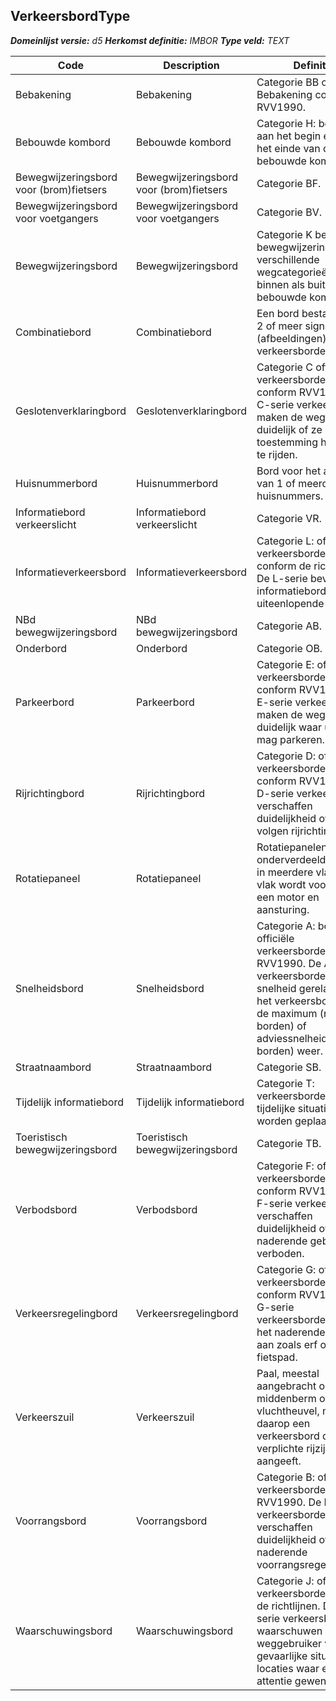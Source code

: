 ﻿## VerkeersbordType

*__Domeinlijst versie:__ d5*
*__Herkomst definitie:__ IMBOR*
*__Type veld:__ TEXT*

|__Code__ |__Description__ |__Definitie__	|
|	---	|	---	|   ---	| 
| Bebakening | Bebakening | Categorie BB officiële Bebakening conform RVV1990. |
| Bebouwde kombord | Bebouwde kombord | Categorie H: borden aan het begin en aan het einde van de bebouwde kom. |
| Bewegwijzeringsbord voor (brom)fietsers | Bewegwijzeringsbord voor (brom)fietsers | Categorie BF. |
| Bewegwijzeringsbord voor voetgangers | Bewegwijzeringsbord voor voetgangers | Categorie BV. |
| Bewegwijzeringsbord | Bewegwijzeringsbord | Categorie K bevat bewegwijzering op de verschillende wegcategorieën, zowel binnen als buiten de bebouwde kom. |
| Combinatiebord | Combinatiebord | Een bord bestaande uit 2 of meer signmarks (afbeeldingen) van verkeersborden. |
| Geslotenverklaringbord | Geslotenverklaringbord | Categorie C officiële verkeersborden conform RVV1990. De C-serie verkeersborden maken de weggebruiker duidelijk of ze toestemming heeft door te rijden. |
| Huisnummerbord | Huisnummerbord | Bord voor het aangeven van 1 of meerdere huisnummers. |
| Informatiebord verkeerslicht | Informatiebord verkeerslicht | Categorie VR. |
| Informatieverkeersbord | Informatieverkeersbord | Categorie L: officiële verkeersborden conform de richtlijnen. De L-serie bevat informatieborden voor uiteenlopende doelen. |
| NBd bewegwijzeringsbord | NBd bewegwijzeringsbord | Categorie AB. |
| Onderbord | Onderbord | Categorie OB. |
| Parkeerbord | Parkeerbord | Categorie E: officiële verkeersborden conform RVV1990. De E-serie verkeersborden maken de weggebruiker duidelijk waar u wel/niet mag parkeren. |
| Rijrichtingbord | Rijrichtingbord | Categorie D: officiële verkeersborden conform RVV1990. De D-serie verkeersborden verschaffen duidelijkheid over de te volgen rijrichting. |
| Rotatiepaneel | Rotatiepaneel | Rotatiepanelen kunnen onderverdeeld worden in meerdere vlakken, elk vlak wordt voorzien van een motor en aansturing. |
| Snelheidsbord | Snelheidsbord | Categorie A: bevat alle officiële verkeersborden RVV1990. De A-serie verkeersborden zijn snelheid gerelateerd, het verkeersbord geeft de maximum (rode borden) of adviessnelheid (blauwe borden) weer. |
| Straatnaambord | Straatnaambord | Categorie SB. |
| Tijdelijk informatiebord | Tijdelijk informatiebord | Categorie T: verkeersborden die in tijdelijke situaties worden geplaatst. |
| Toeristisch bewegwijzeringsbord | Toeristisch bewegwijzeringsbord | Categorie TB. |
| Verbodsbord | Verbodsbord | Categorie F: officiële verkeersborden conform RVV1990. De F-serie verkeersborden verschaffen duidelijkheid over naderende geboden en verboden. |
| Verkeersregelingbord | Verkeersregelingbord | Categorie G: officiële verkeersborden conform RVV1990. De G-serie verkeersborden duiden het naderende gebied aan zoals erf of fietspad. |
| Verkeerszuil | Verkeerszuil | Paal, meestal aangebracht op de middenberm of vluchtheuvel, met daarop een verkeersbord dat de verplichte rijzijde aangeeft. |
| Voorrangsbord | Voorrangsbord | Categorie B: officiële verkeersbordenconform RVV1990. De B-serie verkeersborden verschaffen duidelijkheid over een naderende voorrangsregeling. |
| Waarschuwingsbord | Waarschuwingsbord | Categorie J: officiële verkeersbordenconform de richtlijnen. De J-serie verkeersborden waarschuwen u als weggebruiker voor gevaarlijke situaties of locaties waar extra attentie gewenst is. |
